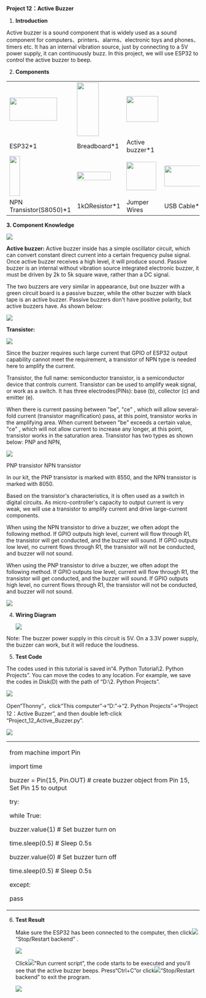 **Project 12：Active Buzzer**

1.  **Introduction**

Active buzzer is a sound component that is widely used as a sound
component for computers、printers、alarms、electronic toys and
phones、timers etc. It has an internal vibration source, just by
connecting to a 5V power supply, it can continuously buzz. In this
project, we will use ESP32 to control the active buzzer to beep.

2.  **Components**

<table>
<tbody>
<tr class="odd">
<td><img src="https://raw.githubusercontent.com/keyestudio/KS5011-KS5011F-Keyestudio-ESP32-Learning-Kit-Complete-Edition-Python/master/media/b8f46441af8a96464075d155e6ff7610.jpeg" style="width:1.29375in;height:0.63125in" /></td>
<td><img src="https://raw.githubusercontent.com/keyestudio/KS5011-KS5011F-Keyestudio-ESP32-Learning-Kit-Complete-Edition-Python/master/media/e380dd26e4825be9a768973802a55fe6.png" style="width:0.59306in;height:1.45486in" /></td>
<td><img src="https://raw.githubusercontent.com/keyestudio/KS5011-KS5011F-Keyestudio-ESP32-Learning-Kit-Complete-Edition-Python/master/media/4b4f653a76a82a3b413855493cc58fba.png" style="width:0.86111in;height:0.70069in" /></td>
<td></td>
</tr>
<tr class="even">
<td>ESP32*1</td>
<td>Breadboard*1</td>
<td>Active buzzer*1</td>
<td></td>
</tr>
<tr class="odd">
<td><img src="https://raw.githubusercontent.com/keyestudio/KS5011-KS5011F-Keyestudio-ESP32-Learning-Kit-Complete-Edition-Python/master/media/9197d4aff9356c585b7ef68e33a6881d.png" style="width:0.27986in;height:1.08819in" /></td>
<td><img src="https://raw.githubusercontent.com/keyestudio/KS5011-KS5011F-Keyestudio-ESP32-Learning-Kit-Complete-Edition-Python/master/media/098a2730d0b0a2a4b2079e0fc87fd38b.png" style="width:0.90833in;height:0.23681in" /></td>
<td><img src="https://raw.githubusercontent.com/keyestudio/KS5011-KS5011F-Keyestudio-ESP32-Learning-Kit-Complete-Edition-Python/master/media/c801a7baee258ff7f5f28ac6e9a7097b.png" style="width:0.80833in;height:0.77778in" /></td>
<td><img src="https://raw.githubusercontent.com/keyestudio/KS5011-KS5011F-Keyestudio-ESP32-Learning-Kit-Complete-Edition-Python/master/media/7dcbd02995be3c142b2f97df7f7c03ce.png" style="width:1.05903in;height:0.56667in" /></td>
</tr>
<tr class="even">
<td>NPN Transistor(S8050)*1</td>
<td>1kΩResistor*1</td>
<td>Jumper Wires</td>
<td>USB Cable*1</td>
</tr>
</tbody>
</table>

**3. Component Knowledge**

![](/media/11ec5ddc982db9928341e858aab94652.png)

**Active buzzer:** Active buzzer inside has a simple oscillator circuit,
which can convert constant direct current into a certain frequency pulse
signal. Once active buzzer receives a high level, it will produce sound.
Passive buzzer is an internal without vibration source integrated
electronic buzzer, it must be driven by 2k to 5k square wave, rather
than a DC signal.

The two buzzers are very similar in appearance, but one buzzer with a
green circuit board is a passive buzzer, while the other buzzer with
black tape is an active buzzer. Passive buzzers don't have positive
polarity, but active buzzers have. As shown below:

![](/media/0f9825969867ac2d65bb1a19ed0ad2ab.png)

**Transistor:**

![](/media/9197d4aff9356c585b7ef68e33a6881d.png)

Since the buzzer requires such large current that GPIO of ESP32 output
capability cannot meet the requirement, a transistor of NPN type is
needed here to amplify the current.

Transistor, the full name: semiconductor transistor, is a semiconductor
device that controls current. Transistor can be used to amplify weak
signal, or work as a switch. It has three electrodes(PINs): base (b),
collector (c) and emitter (e).

When there is current passing between "be", "ce" , which will allow
several-fold current (transistor magnification) pass, at this point,
transistor works in the amplifying area. When current between "be"
exceeds a certain value, "ce" , which will not allow current to increase
any longer, at this point, transistor works in the saturation area.
Transistor has two types as shown below: PNP and NPN,

![](/media/02dad9f2fcac0d7bfe4cc135d2301aa6.png)

PNP transistor NPN transistor

In our kit, the PNP transistor is marked with 8550, and the NPN
transistor is marked with 8050.

Based on the transistor's characteristics, it is often used as a switch
in digital circuits. As micro-controller's capacity to output current is
very weak, we will use a transistor to amplify current and drive
large-current components.

When using the NPN transistor to drive a buzzer, we often adopt the
following method. If GPIO outputs high level, current will flow through
R1, the transistor will get conducted, and the buzzer will sound. If
GPIO outputs low level, no current flows through R1, the transistor will
not be conducted, and buzzer will not sound.

When using the PNP transistor to drive a buzzer, we often adopt the
following method. If GPIO outputs low level, current will flow through
R1, the transistor will get conducted, and the buzzer will sound. If
GPIO outputs high level, no current flows through R1, the transistor
will not be conducted, and buzzer will not sound.

![](/media/2a9755ec14ab58c67d7d8341601d8dbc.png)

4.  **Wiring Diagram**
    
    ![](/media/5c215684c8945622441478edb6f16e30.png)

Note: The buzzer power supply in this circuit is 5V. On a 3.3V power
supply, the buzzer can work, but it will reduce the loudness.

5.  **Test Code**

The codes used in this tutorial is saved in“4. Python Tutorial\\2.
Python Projects”. You can move the codes to any location. For example,
we save the codes in Disk(D) with the path of “D:\\2. Python Projects”.

![](/media/906b7d4391131929a6b0726f7f5bab30.png)

Open“Thonny”，click“This computer”→“D:”→“2. Python Projects”→“Project
12：Active Buzzer”, and then double left-click
“Project\_12\_Active\_Buzzer.py”.

![](/media/7e428db2af79108da6c6375abe2227eb.png)

<table>
<tbody>
<tr class="odd">
<td><p>from machine import Pin</p>
<p>import time</p>
<p>buzzer = Pin(15, Pin.OUT) # create buzzer object from Pin 15, Set Pin 15 to output</p>
<p>try:</p>
<p>while True:</p>
<p>buzzer.value(1) # Set buzzer turn on</p>
<p>time.sleep(0.5) # Sleep 0.5s</p>
<p>buzzer.value(0) # Set buzzer turn off</p>
<p>time.sleep(0.5) # Sleep 0.5s</p>
<p>except:</p>
<p>pass</p></td>
</tr>
</tbody>
</table>

6.  **Test Result**
    
    Make sure the ESP32 has been connected to the computer, then
    click![](/media/27451c8a9c13e29d02bc0f5831cfaf1f.png)“Stop/Restart backend” .
    
    ![](/media/74f70c214ee1ce51ffc05b9ba1ccc50a.png)
    
    Click![](/media/da852227207616ccd9aff28f19e02690.png)“Run current script”, the code starts to
    be executed and you'll see that the active buzzer beeps.
    Press“Ctrl+C”or click![](/media/27451c8a9c13e29d02bc0f5831cfaf1f.png)“Stop/Restart backend”
    to exit the program.
    
    ![](/media/e603eb0f4295e5f34790e42454799fb9.png)
